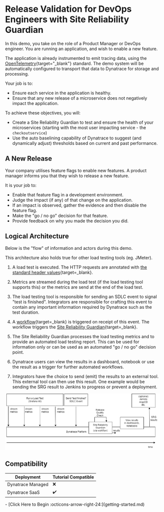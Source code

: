 # Release Validation for DevOps Engineers with Site Reliability Guardian

In this demo, you take on the role of a Product Manager or DevOps engineer. You are running an application, and wish to enable a new feature.

The application is already instrumented to emit tracing data, using the [OpenTelemetry](https://opentelemetry.io){target="_blank"} standard. The demo system will be automatically configured to transport that data to Dynatrace for storage and processing.

Your job is to:

* Ensure each service in the application is healthy.
* Ensure that any new release of a microservice does not negatively impact the application.

To achieve these objectives, you will:

* Create a Site Reliability Guardian to test and ensure the health of your microservices (starting with the most user impacting service - the `checkoutservice`)
* Use the auto baselining capability of Dynatrace to suggest (and dynamically adjust) thresholds based on current and past performance.

## A New Release

Your company utilises feature flags to enable new features. A product manager informs you that they wish to release a new feature.

It is your job to:

* Enable that feature flag in a development environment.
* Judge the impact (if any) of that change on the application.
* If an impact is observed, gather the evidence and then disable the feature flag.
* Make the "go / no go" decision for that feature.
* Provide feedback on why you made the decision you did.

## Logical Architecture

Below is the "flow" of information and actors during this demo.

This architecture also holds true for other load testing tools (eg. JMeter).


1. A load test is executed.
The HTTP requests are annotated with [the standard header values](https://docs.dynatrace.com/docs/platform-modules/automations/cloud-automation/test-automation#tag-tests-with-http-headers){target=_blank}.

1. Metrics are streamed during the load test (if the load testing tool supports this)
or the metrics are send at the end of the load test.

1. The load testing tool is responsible for sending an SDLC event to signal "test is finished".
Integrators are responsible for crafting this event to contain any important information required by Dynatrace
such as the test duration.

1. A [workflow](https://docs.dynatrace.com/docs/platform-modules/automations/workflows){target=_blank} is triggered on receipt of this event.
The workflow triggers the [Site Reliability Guardian](https://docs.dynatrace.com/docs/platform-modules/automations/site-reliability-guardian){target=_blank}.

1. The Site Reliability Guardian processes the load testing metrics and to provide an automated load testing report.
This can be used for information only or can be used as an automated "go / no go" decision point.

1. Dynatrace users can view the results in a dashboard, notebook or use the result as a trigger for further automated workflows.

1. Integrators have the choice to send (emit) the results to an external tool.
This external tool can then use this result.
One example would be sending the SRG result to Jenkins to progress or prevent a deployment.

![Logical Architecture](images/load-test-integration-flow.jpg)

## Compatibility

| Deployment         | Tutorial Compatible |
|--------------------|---------------------|
| Dynatrace Managed  | ❌                 |
| Dynatrace SaaS     | ✔️                 |

<div class="grid cards" markdown>
- [Click Here to Begin :octicons-arrow-right-24:](getting-started.md)
</div>